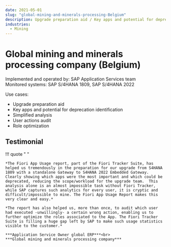 ```yaml
---
date: 2021-05-01
slug: "global-mining-and-minerals-processing-Belgium"
description: Upgrade preparation aid / Key apps and potential for deprecation identification / Simplified analysis
industries:
  - Mining
---
```

# Global mining and minerals processing company (Belgium)

Implemented and operated by: SAP Application Services team<br>
Monitored systems: SAP S/4HANA 1809, SAP S/4HANA 2022

<!-- more -->

Use cases: 

- Upgrade preparation aid
- Key apps and potential for deprecation identification
- Simplified analysis
- User actions audit 
- Role optimization


## Testimonial

!!! quote " "

    *The Fiori App Usage report, part of the Fiori Tracker Suite, has helped us tremendously in the preparation for our upgrade from S4HANA 1809 with a standalone Gateway to S4HANA 2022 Embedded Gateway. Clearly showing which apps were the most important and which could be deprecated, reducing the scope/workload for the upgrade team.  This analysis alone is an almost impossible task without Fiori Tracker, while SAP captures such analytics for every user, it is cryptic and difficult/impossible to mine. The Fiori App Usage Report makes this very clear and easy.*

    *The report has also helped us, more than once, to audit which user had executed -unwillingly- a certain wrong action, enabling us to further optimize the roles associated to the App. The Fiori Tracker Suite is filling a huge gap left by SAP to make such usage statistics visible to the customer.*

    ***Application Service Owner global ERP***<br>
    ***Global mining and minerals processing company***





